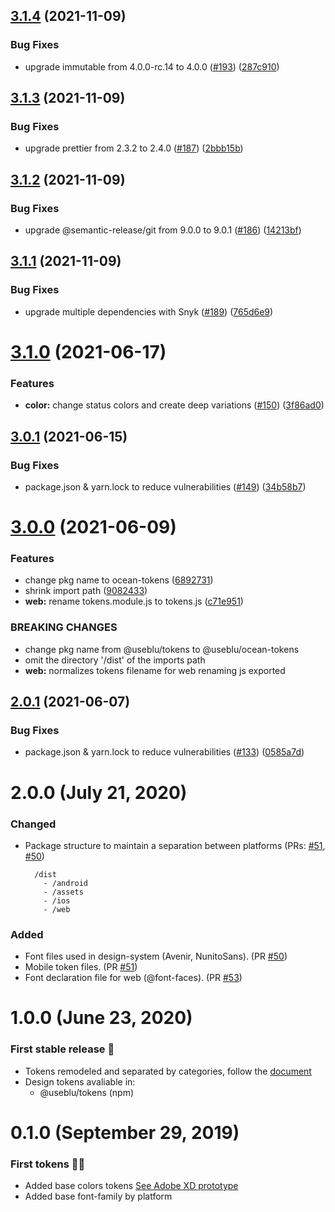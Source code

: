## [3.1.4](https://github.com/ocean-ds/ocean-tokens/compare/v3.1.3...v3.1.4) (2021-11-09)


### Bug Fixes

* upgrade immutable from 4.0.0-rc.14 to 4.0.0 ([#193](https://github.com/ocean-ds/ocean-tokens/issues/193)) ([287c910](https://github.com/ocean-ds/ocean-tokens/commit/287c910f004e5ac7d0105e6aa8a796994e128980))

## [3.1.3](https://github.com/ocean-ds/ocean-tokens/compare/v3.1.2...v3.1.3) (2021-11-09)


### Bug Fixes

* upgrade prettier from 2.3.2 to 2.4.0 ([#187](https://github.com/ocean-ds/ocean-tokens/issues/187)) ([2bbb15b](https://github.com/ocean-ds/ocean-tokens/commit/2bbb15bf83629a447598ab4cbdaa72062c8fe67b))

## [3.1.2](https://github.com/ocean-ds/ocean-tokens/compare/v3.1.1...v3.1.2) (2021-11-09)


### Bug Fixes

* upgrade @semantic-release/git from 9.0.0 to 9.0.1 ([#186](https://github.com/ocean-ds/ocean-tokens/issues/186)) ([14213bf](https://github.com/ocean-ds/ocean-tokens/commit/14213bff6e21d5d748bd1ff0061c04107d6a96b9))

## [3.1.1](https://github.com/ocean-ds/ocean-tokens/compare/v3.1.0...v3.1.1) (2021-11-09)


### Bug Fixes

* upgrade multiple dependencies with Snyk ([#189](https://github.com/ocean-ds/ocean-tokens/issues/189)) ([765d6e9](https://github.com/ocean-ds/ocean-tokens/commit/765d6e9bdd3f21118c54e091ba95918238e6138b))

# [3.1.0](https://github.com/ocean-ds/ocean-tokens/compare/v3.0.1...v3.1.0) (2021-06-17)

### Features

- **color:** change status colors and create deep variations ([#150](https://github.com/ocean-ds/ocean-tokens/issues/150)) ([3f86ad0](https://github.com/ocean-ds/ocean-tokens/commit/3f86ad0a6a635fc6fb1fb49964f0a73c6ac2efed))

## [3.0.1](https://github.com/ocean-ds/ocean-tokens/compare/v3.0.0...v3.0.1) (2021-06-15)

### Bug Fixes

- package.json & yarn.lock to reduce vulnerabilities ([#149](https://github.com/ocean-ds/ocean-tokens/issues/149)) ([34b58b7](https://github.com/ocean-ds/ocean-tokens/commit/34b58b715444acc8abfed11ea6def529089973a7))

# [3.0.0](https://github.com/ocean-ds/ocean-tokens/compare/v2.0.1...v3.0.0) (2021-06-09)

### Features

- change pkg name to ocean-tokens ([6892731](https://github.com/ocean-ds/ocean-tokens/commit/6892731fc4334a3c7629e66ef75b6f79ecaaf4a1))
- shrink import path ([9082433](https://github.com/ocean-ds/ocean-tokens/commit/9082433ced7fb972a6edf90fabeb452e4e662d6d))
- **web:** rename tokens.module.js to tokens.js ([c71e951](https://github.com/ocean-ds/ocean-tokens/commit/c71e951b42f788b02be85ea41804a3c0a1b56659))

### BREAKING CHANGES

- change pkg name from @useblu/tokens to @useblu/ocean-tokens
- omit the directory '/dist' of the imports path
- **web:** normalizes tokens filename for web renaming js exported

## [2.0.1](https://github.com/ocean-ds/ocean-tokens/compare/v2.0.0...v2.0.1) (2021-06-07)

### Bug Fixes

- package.json & yarn.lock to reduce vulnerabilities ([#133](https://github.com/ocean-ds/ocean-tokens/issues/133)) ([0585a7d](https://github.com/ocean-ds/ocean-tokens/commit/0585a7d79c3c7fb652ad26be55c27f00e9809cae))

# 2.0.0 (July 21, 2020)

### Changed

- Package structure to maintain a separation between platforms (PRs: [#51](https://github.com/ocean-ds/ocean-tokens/pull/51), [#50](https://github.com/ocean-ds/ocean-tokens/pull/50))

  ```
    /dist
      - /android
      - /assets
      - /ios
      - /web
  ```

### Added

- Font files used in design-system (Avenir, NunitoSans). (PR [#50](https://github.com/ocean-ds/ocean-tokens/pull/50))
- Mobile token files. (PR [#51](https://github.com/ocean-ds/ocean-tokens/pull/51))
- Font declaration file for web (@font-faces). (PR [#53](https://github.com/ocean-ds/ocean-tokens/pull/53))

# 1.0.0 (June 23, 2020)

### First stable release :rocket:

- Tokens remodeled and separated by categories, follow the [document](https://ocean-ds.github.io/ocean-tokens/)
- Design tokens avaliable in:
  - @useblu/tokens (npm)

# 0.1.0 (September 29, 2019)

### First tokens :tada::clap:

- Added base colors tokens [See Adobe XD prototype](https://xd.adobe.com/spec/780b750c-c8d9-4a3c-7d41-042f4c68f830-0e3a/)
- Added base font-family by platform
